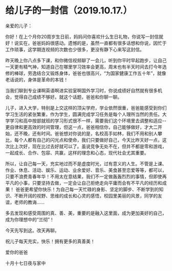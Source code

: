# 给儿子的一封信（2019.10.17.）

亲爱的儿子：

你好！在上个月你20周岁生日前，妈妈问你喜欢什么生日礼物，你说写一封信就好！说实在，爸爸妈妈很感动。遗憾的是，虽然一直都有很多话想和你说，因忙于工作琐事，这学期连视频的次数也少很多，更没有静下心来写这封信。

昨天晚上你八点多下课，和你微信视频聊了一会儿，听到你平时早起跑步，让自己一天更有精气神，知道自己在哪里学习效率会更高，周末也有半天时间去打今年选修的棒球，劳逸结合又锻炼身体，爸爸也很高兴，“为国家健康工作五十年”，就像老话说的，身体是革命的本钱！

当我们聊到专业课啊英语啊进实验室啊国外学习时，你说成绩好自然就有很多机会，觉得自己成绩不够好。就这个话题，爸爸和你聊一聊。

儿子，进入大学，特别是上交这样的顶尖学府，学业依然很重，爸爸能感受到你们学习生活的紧张繁重，作为学生，圆满完成学习任务是每个人理所当然的责任。大学学习和高中按部就班的学习形式很不一样，需要我们这个环境里去调整和适应--更自律和更高效的时间管理，但这一点，爸爸相信你，自己能够做好，才大二开始，还不晚，还有时间。爸爸想对你说的是，名校高手如林，我们不用和别人攀比，每个人都有自己的闪光点和使命，我们只要做好自己，今天比昨天好一点，这次比上次好，现在比过去好就可以了。虽说竞争无处不在，但并不都是零和游戏，一起成长、合作、包容、共赢，这样的理念和心态，现代社会尤其重要。

所以，让自己每一天，充实地过而不是虚度时光，过有意义的人生。不管是上课、作业、休息、活动、娱乐、运动、业余爱好、音乐、美食甚至恋爱等等，都可以，只要不浪费青春年华！不用太在意结果，我们不一定做轰轰烈烈的事情，但即使再平凡的小事，只要坚持去做，一定会让自己拒绝走向平庸而会有不平凡的经历和成果！
爸爸更希望你快乐！为自己每一天忙碌的身影、坚定的脚步、不断学到的知识、不断开阔的视野、思维的成长和心灵的感悟，校园里美丽的风景，同学的友谊，老师的教诲......

多去发现和感受周围的真、善、美，重要的是融入这里面，成为更加美好的自己，成为你理想中的“兰彻”！

今天先写到这。改天再聊。

祝儿子每天充实，快乐！拥有更多的真善美！

爱你的爸爸

十月十七日夜与家中